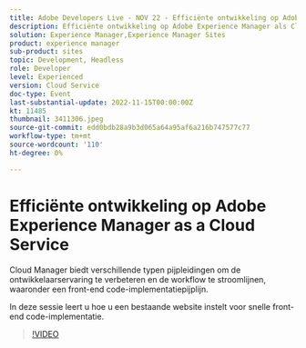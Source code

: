 ```yaml
---
title: Adobe Developers Live - NOV 22 - Efficiënte ontwikkeling op Adobe Experience Manager as a Cloud Service
description: Efficiënte ontwikkeling op Adobe Experience Manager als Cloud ServiceCloud Manager biedt verschillende typen pijpleidingen om de ontwikkelaarservaring te verbeteren en de workflow te stroomlijnen, inclusief een front-end code-implementatiepijplijn. In deze sessie leert u hoe u een bestaande website kunt instellen voor snelle front-end code-implementatie.
solution: Experience Manager,Experience Manager Sites
product: experience manager
sub-product: sites
topic: Development, Headless
role: Developer
level: Experienced
version: Cloud Service
doc-type: Event
last-substantial-update: 2022-11-15T00:00:00Z
kt: 11485
thumbnail: 3411306.jpeg
source-git-commit: edd0bdb28a9b3d065a64a95af6a216b747577c77
workflow-type: tm+mt
source-wordcount: '110'
ht-degree: 0%

---
```


# Efficiënte ontwikkeling op Adobe Experience Manager as a Cloud Service

Cloud Manager biedt verschillende typen pijpleidingen om de ontwikkelaarservaring te verbeteren en de workflow te stroomlijnen, waaronder een front-end code-implementatiepijplijn.

In deze sessie leert u hoe u een bestaande website instelt voor snelle front-end code-implementatie.

>[!VIDEO](https://video.tv.adobe.com/v/3411306/?quality=12&learn=on)
